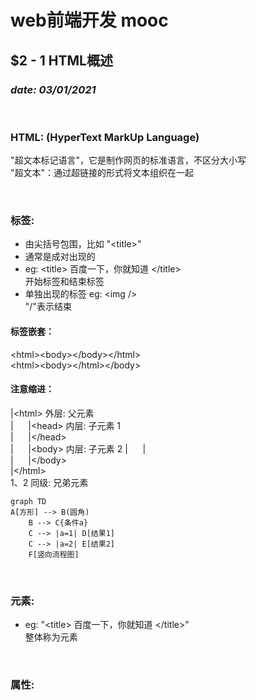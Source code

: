 # web前端开发 mooc
## $2 - 1 HTML概述  
### _date: 03/01/2021_  

<br>

### __HTML:__ (HyperText MarkUp Language)  
"超文本标记语言"，它是制作网页的标准语言，不区分大小写  
"超文本"：通过超链接的形式将文本组织在一起  


<br>

### __标签:__  
* 由尖括号包围，比如 "\<title>"
* 通常是成对出现的
* eg: \<title> 百度一下，你就知道 \</title>  
开始标签和结束标签
* 单独出现的标签 eg: \<img />  
 "/"表示结束

#### __标签嵌套：__
\<html>\<body>\</body>\</html>  
\<html>\<body>\</html>\</body>

#### __注意缩进：__  
|\<html>  外层: 父元素  
|&nbsp;&nbsp;&nbsp;&nbsp;&nbsp;&nbsp;|\<head>   内层: 子元素 1  
|&nbsp;&nbsp;&nbsp;&nbsp;&nbsp;&nbsp;|\</head>  
|&nbsp;&nbsp;&nbsp;&nbsp;&nbsp;&nbsp;|\<body>  内层: 子元素 2
|&nbsp;&nbsp;&nbsp;&nbsp;&nbsp;&nbsp;|  
|&nbsp;&nbsp;&nbsp;&nbsp;&nbsp;&nbsp;|\</body>  
|\</html>  
1、2 同级: 兄弟元素

```mermaid
graph TD
A[方形] --> B(圆角)
    B --> C{条件a}
    C --> |a=1| D[结果1]
    C --> |a=2| E[结果2]
    F[竖向流程图]
```

<br>

### __元素:__
* eg: "\<title> 百度一下，你就知道 \</title>"  
整体称为元素 

<br>

### __属性:__